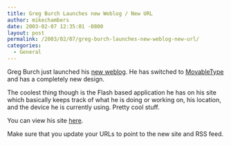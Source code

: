 ```yaml
---
title: Greg Burch Launches new Weblog / New URL
author: mikechambers
date: 2003-02-07 12:35:01 -0800
layout: post
permalink: /2003/02/07/greg-burch-launches-new-weblog-new-url/
categories:
  - General
---
```



Greg Burch just launched his [new weblog][1]. He has switched to [MovableType][2] and has a completely new design.

The coolest thing though is the Flash based application he has on his site which basically keeps track of what he is doing or working on, his location, and the device he is currently using. Pretty cool stuff.

You can view his site [here][3].

Make sure that you update your URLs to point to the new site and RSS feed.

 [1]: http://www.gregburch.com/blog/archives/000330.php
 [2]: http://www.movabletype.org
 [3]: http://www.gregburch.com/blog/